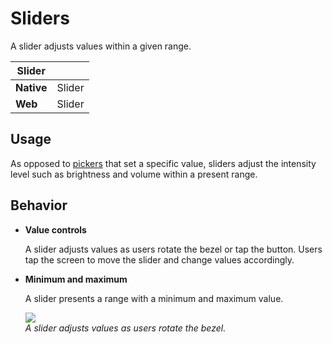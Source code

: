 # Sliders



A slider adjusts values within a given range.

|**Slider**|         |
|----------|---------|
|**Native**|Slider   |
|**Web**   |Slider   |

## Usage

As opposed to [pickers](pickers.md) that set a specific value, sliders adjust the intensity level such as brightness and volume within a present range.

## Behavior

-   **Value controls**

    A slider adjusts values as users rotate the bezel or tap the button. Users tap the screen to move the slider and change values accordingly.

-   **Minimum and maximum**

    A slider presents a range with a minimum and maximum value.

    ![](media/ui_components_10.9.2-850x206.png)  
    *A slider adjusts values as users rotate the bezel.*
